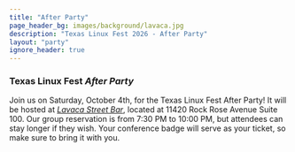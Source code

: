 ```yaml
---
title: "After Party"
page_header_bg: images/background/lavaca.jpg
description: "Texas Linux Fest 2026 - After Party"
layout: "party"
ignore_header: true
---
```


### Texas Linux Fest _After Party_

Join us on Saturday, October 4th, for the Texas Linux Fest After Party!
It will be hosted at [_Lavaca Street Bar_](https://lavacastdomain.com),
located at 11420 Rock Rose Avenue Suite 100.
Our group reservation is from 7:30 PM to 10:00 PM,
but attendees can stay longer if they wish.
Your conference badge will serve as your ticket,
so make sure to bring it with you.
